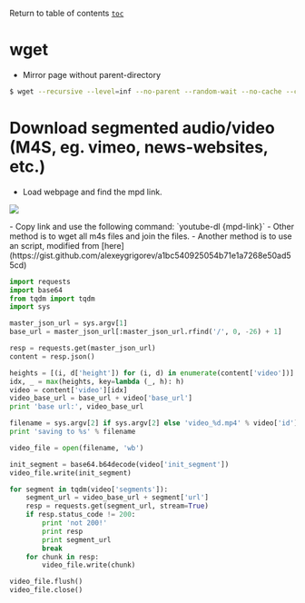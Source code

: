 Return to table of contents [`toc`](https://jcmariscal.github.io/misc-notes/)

# wget

- Mirror page without parent-directory
```bash
$ wget --recursive --level=inf --no-parent --random-wait --no-cache --convert-links --adjust-extension --page-requisites --no-host-directories -e robots=off --user-agent=mozilla http://foo.org/foo/foo
```


# Download segmented audio/video (M4S, eg. vimeo, news-websites, etc.)

- Load webpage and find the mpd link.
<p><img src="https://jcmariscal.github.io/misc-notes/images/m4s-mpd.png"/></p>
- Copy link and use the following command: `youtube-dl {mpd-link}`
- Other method is to wget all m4s files and join the files.
- Another method is to use an script, modified from [here](https://gist.github.com/alexeygrigorev/a1bc540925054b71e1a7268e50ad55cd)

```python
import requests
import base64
from tqdm import tqdm
import sys

master_json_url = sys.argv[1]
base_url = master_json_url[:master_json_url.rfind('/', 0, -26) + 1]

resp = requests.get(master_json_url)
content = resp.json()

heights = [(i, d['height']) for (i, d) in enumerate(content['video'])]
idx, _ = max(heights, key=lambda (_, h): h)
video = content['video'][idx]
video_base_url = base_url + video['base_url']
print 'base url:', video_base_url

filename = sys.argv[2] if sys.argv[2] else 'video_%d.mp4' % video['id']
print 'saving to %s' % filename

video_file = open(filename, 'wb')

init_segment = base64.b64decode(video['init_segment'])
video_file.write(init_segment)

for segment in tqdm(video['segments']):
    segment_url = video_base_url + segment['url']
    resp = requests.get(segment_url, stream=True)
    if resp.status_code != 200:
        print 'not 200!'
        print resp
        print segment_url
        break
    for chunk in resp:
        video_file.write(chunk)

video_file.flush()
video_file.close()
```
